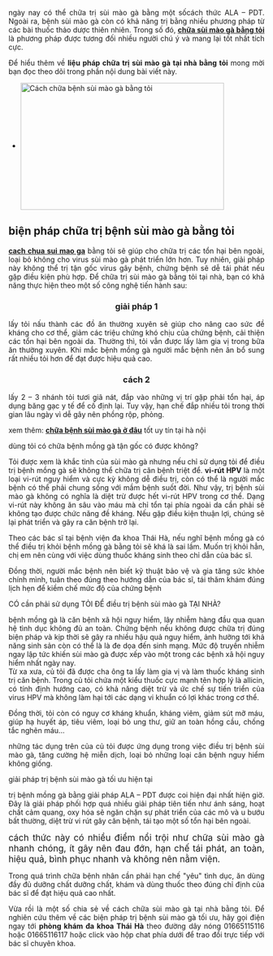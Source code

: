 <p style="text-align:justify">ngày nay có thể chữa trị sùi mào gà bằng một sốcách thức ALA &ndash; PDT. Ngoài ra, bệnh sùi mào gà còn có khả năng trị bằng nhiều phương pháp từ các bài thuốc thảo dược thiên nhiên. Trong số đó, <strong><a href="http://phongkhamthaiha.com/cach-chua-benh-sui-mao-ga-bang-toi-102269.html">chữa sùi mào gà bằng tỏi</a></strong> là phương pháp được tương đối nhiều người chú ý và mang lại tốt nhất tích cực.</p>

<p style="text-align:justify">Để hiểu thêm về <strong>liệu pháp chữa trị sùi mào gà tại nhà bằng tỏi</strong> mong mời bạn đọc theo dõi trong phần nội dung bài viết này.</p>

<ul>
	<li><img alt="Cách chữa bệnh sùi mào gà bằng tỏi" src="http://phongkhamthaiha.com/media/images/cach-chua-benh-sui-mao-ga-bang-toi.jpg" style="border:0px; box-sizing:border-box; clear:both; height:250px; margin:0px auto !important; padding:0px; user-select:text !important; vertical-align:middle; width:400px" /></li>
</ul>

<h2>biện pháp chữa trị bệnh sùi mào gà bằng tỏi</h2>

<p style="text-align:justify"><a href="http://benhxahoi.xyz/benh-sui-mao-ga-nguyen-nhan-trieu-chung-va-cach-dieu-tri-10240.html"><strong>cach chua sui mao ga</strong></a> bằng tỏi sẽ giúp cho chữa trị các tổn hại bên ngoài, loại bỏ không cho virus sùi mào gà phát triển lớn hơn. Tuy nhiên, giải pháp này không thể trị tận gốc virus gây bệnh, chứng bệnh sẽ dễ tái phát nếu gặp điều kiện phù hợp. Để chữa trị sùi mào gà bằng tỏi tại nhà, bạn có khả năng thực hiện theo một số công nghệ tiến hành sau:</p>

<h3 style="text-align:center">giải pháp 1</h3>

<p style="text-align:justify">lấy tỏi nấu thành các đồ ăn thường xuyên sẽ giúp cho nâng cao sức đề kháng cho cơ thể, giảm các triệu chứng khó chịu của chứng bệnh, cải thiện các tổn hại bên ngoài da. Thường thì, tỏi vẫn được lấy làm gia vị trong bữa ăn thường xuyên. Khi mắc bệnh mồng gà người mắc bệnh nên ăn bổ sung rất nhiều tỏi hơn để đạt được hiệu quả cao.</p>

<h3 style="text-align:center">cách 2</h3>

<p style="text-align:justify">lấy 2 &ndash; 3 nhánh tỏi tươi giã nát, đắp vào những vị trí gặp phải tổn hại, áp dụng băng gạc y tế để cố định lại. Tuy vậy, hạn chế đắp nhiều tỏi trong thời gian lâu ngày vì dễ gây nên phồng rộp, phỏng.</p>

<p style="text-align:justify">xem thêm: <strong><a href="http://benhxahoi.xyz/chua-sui-mao-ga-o-dau-tot-tai-ha-noi-10292.html">chữa bệnh sùi mào gà ở đâu</a></strong> tốt uy tín tại hà nội</p>

<p style="text-align:justify">dùng tỏi có chữa bệnh mồng gà tận gốc có được không?</p>

<p style="text-align:justify">Tỏi được xem là khắc tinh của sùi mào gà nhưng nếu chỉ sử dụng tỏi để điều trị bệnh mồng gà sẽ không thể chữa trị căn bệnh triệt để. <strong>vi-rút HPV</strong> là một loại vi-rút nguy hiểm và cực kỳ không dễ điều trị, còn có thể là người mắc bệnh có thể phải chung sống với mầm bệnh suốt đời. Như vậy, trị bệnh sùi mào gà không có nghĩa là diệt trừ được hết vi-rút HPV trong cơ thể. Dạng vi-rút này không ăn sâu vào máu mà chỉ tổn tại phía ngoài da cần phải sẽ không tạo được chức năng đề kháng. Nếu gặp điều kiện thuận lợi, chúng sẽ lại phát triển và gây ra căn bệnh trở lại.</p>

<p style="text-align:justify">Theo các bác sĩ tại bệnh viện đa khoa Thái Hà, nếu nghĩ bệnh mồng gà có thể điều trị khỏi bệnh mồng gà bằng tỏi sẽ khá là sai lầm. Muốn trị khỏi hẳn, chị em nên cùng với việc dùng thuốc kháng sinh theo chỉ dẫn của bác sĩ.</p>

<p style="text-align:justify">Đồng thời, người mắc bệnh nên biết kỹ thuật bảo vệ và gia tăng sức khỏe chính mình, tuân theo đúng theo hướng dẫn của bác sĩ, tái thăm khám đúng lịch hẹn để kiềm chế mức độ của chứng bệnh</p>

<p style="text-align:justify">CÓ cần phải sử dụng TỎI ĐỂ điều trị bệnh sùi mào gà TẠI NHÀ?</p>

<p style="text-align:justify">bệnh mồng gà là căn bệnh xã hội nguy hiểm, lây nhiễm hàng đầu qua quan hệ tình dục không đủ an toàn. Chứng bệnh nếu không được chữa trị đúng biện pháp và kịp thời sẽ gây ra nhiều hậu quả nguy hiểm, ảnh hưởng tới khả năng sinh sản còn có thể là là đe dọa đến sinh mạng. Mức độ truyền nhiễm ngay lập tức khiến sùi mào gà được xếp vào một trong các bệnh xã hội nguy hiểm nhất ngày nay.<br />
Từ xa xưa, củ tỏi đã được cha ông ta lấy làm gia vị và làm thuốc kháng sinh trị căn bệnh. Trong củ tỏi chứa một kiểu thuốc cực mạnh tên hợp lý là allicin, có tính định hướng cao, có khả năng diệt trừ và ức chế sự tiến triển của virus HPV mà không làm hại tới các dạng vi khuẩn có lợi khác trong cơ thể.</p>

<p style="text-align:justify">Đồng thời, tỏi còn có nguy cơ kháng khuẩn, kháng viêm, giảm sút mỡ máu, giúp hạ huyết áp, tiêu viêm, loại bỏ ung thư, giữ an toàn hồng cầu, chống tắc nghẽn máu...</p>

<p style="text-align:justify">những tác dụng trên của củ tỏi được ứng dụng trong việc điều trị bệnh sùi mào gà, tăng cường hệ miễn dịch, loại bỏ những loại căn bệnh nguy hiểm không giống.</p>

<p style="text-align:justify">giải pháp trị bệnh sùi mào gà tối ưu hiện tại</p>

<p style="text-align:justify">trị bệnh mồng gà bằng giải pháp ALA &ndash; PDT được coi hiện đại nhất hiện giờ. Đây là giải pháp phối hợp quá nhiều giải pháp tiên tiến như ánh sáng, hoạt chất cảm quang, oxy hóa sẽ ngăn chặn sự phát triển của các mô và u bướu bất thường, diệt trừ vi rút gây căn bệnh, tái tạo một số tổn hại bên ngoài.</p>

<p style="text-align:justify"><span style="font-size:13pt">cách thức này có nhiều điểm nổi trội như chữa sùi mào gà nhanh chóng, ít gây nên đau đớn, hạn chế tái phát, an toàn, hiệu quả, bình phục nhanh và không nên nằm viện.</span></p>

<p style="text-align:justify">Trong quá trình chữa bệnh nhân cần phải hạn chế &quot;yêu&quot; tình dục, ăn dùng đầy đủ dưỡng chất dưỡng chất, khám và dùng thuốc theo đúng chỉ định của bác sĩ để đạt hiệu quả cao nhất.</p>

<p style="text-align:justify">Vừa rồi là một số chia sẻ về cách chữa sùi mào gà tại nhà bằng tỏi. Để nghiên cứu thêm về các biện pháp trị bệnh sùi mào gà tối ưu, hãy gọi điện ngay tới <strong>phòng khám đa khoa Thái Hà</strong> theo đường dây nóng 01665115116 hoặc 01665116117 hoặc click vào hộp chat phía dưới để trao đổi trực tiếp với bác sĩ chuyên khoa.</p>

<p style="text-align:justify">&nbsp;</p>
